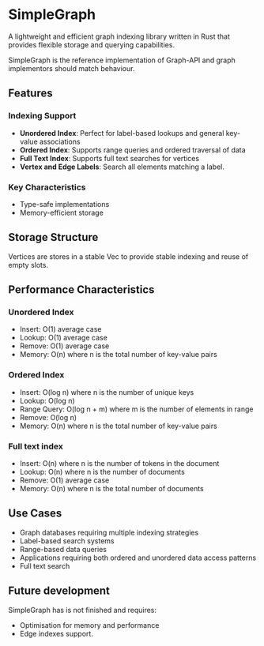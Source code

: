 # SimpleGraph

A lightweight and efficient graph indexing library written in Rust that provides flexible storage and querying
capabilities.

SimpleGraph is the reference implementation of Graph-API and graph implementors should match behaviour.

## Features

### Indexing Support

- **Unordered Index**: Perfect for label-based lookups and general key-value associations
- **Ordered Index**: Supports range queries and ordered traversal of data
- **Full Text Index**: Supports full text searches for vertices
- **Vertex and Edge Labels**: Search all elements matching a label.

### Key Characteristics

- Type-safe implementations
- Memory-efficient storage

## Storage Structure

Vertices are stores in a stable Vec to provide stable indexing and reuse of empty slots.

## Performance Characteristics

### Unordered Index

- Insert: O(1) average case
- Lookup: O(1) average case
- Remove: O(1) average case
- Memory: O(n) where n is the total number of key-value pairs

### Ordered Index

- Insert: O(log n) where n is the number of unique keys
- Lookup: O(log n)
- Range Query: O(log n + m) where m is the number of elements in range
- Remove: O(log n)
- Memory: O(n) where n is the total number of key-value pairs

### Full text index

- Insert: O(n) where n is the number of tokens in the document
- Lookup: O(n) where n is the number of documents
- Remove: O(1) average case
- Memory: O(n) where n is the total number of documents

## Use Cases

- Graph databases requiring multiple indexing strategies
- Label-based search systems
- Range-based data queries
- Applications requiring both ordered and unordered data access patterns
- Full text search

## Future development

SimpleGraph has is not finished and requires:

* Optimisation for memory and performance
* Edge indexes support.
